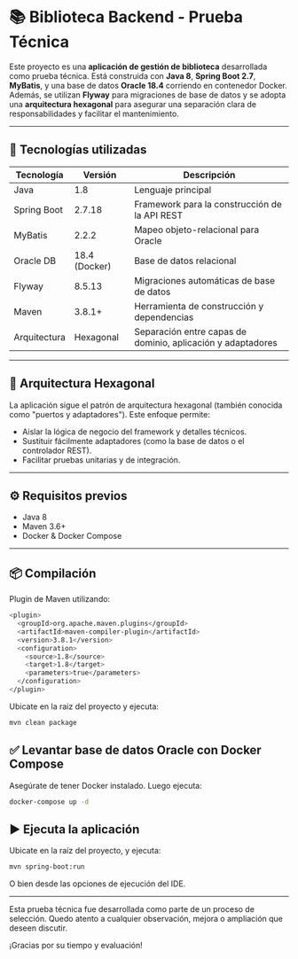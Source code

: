 # 📚 Biblioteca Backend - Prueba Técnica

Este proyecto es una **aplicación de gestión de biblioteca** desarrollada como prueba técnica. Está construida con **Java 8**, **Spring Boot 2.7**, **MyBatis**, y una base de datos **Oracle 18.4** corriendo en contenedor Docker. Además, se utilizan **Flyway** para migraciones de base de datos y se adopta una **arquitectura hexagonal** para asegurar una separación clara de responsabilidades y facilitar el mantenimiento.

---

## 🚀 Tecnologías utilizadas

| Tecnología       | Versión       | Descripción                                      |
|------------------|----------------|--------------------------------------------------|
| Java             | 1.8            | Lenguaje principal                              |
| Spring Boot      | 2.7.18         | Framework para la construcción de la API REST   |
| MyBatis          | 2.2.2          | Mapeo objeto-relacional para Oracle              |
| Oracle DB        | 18.4 (Docker)  | Base de datos relacional                         |
| Flyway           | 8.5.13         | Migraciones automáticas de base de datos        |
| Maven            | 3.8.1+         | Herramienta de construcción y dependencias      |
| Arquitectura     | Hexagonal      | Separación entre capas de dominio, aplicación y adaptadores |

---

## 🧱 Arquitectura Hexagonal

La aplicación sigue el patrón de arquitectura hexagonal (también conocida como "puertos y adaptadores"). Este enfoque permite:

- Aislar la lógica de negocio del framework y detalles técnicos.
- Sustituir fácilmente adaptadores (como la base de datos o el controlador REST).
- Facilitar pruebas unitarias y de integración.

---

## ⚙️ Requisitos previos

- Java 8
- Maven 3.6+
- Docker & Docker Compose

---

## 📦 Compilación

Plugin de Maven utilizando:

```bash
<plugin>
  <groupId>org.apache.maven.plugins</groupId>
  <artifactId>maven-compiler-plugin</artifactId>
  <version>3.8.1</version>
  <configuration>
    <source>1.8</source>
    <target>1.8</target>
    <parameters>true</parameters>
  </configuration>
</plugin>
```

Ubicate en la raiz del proyecto y ejecuta:

```bash
mvn clean package
```

## ✅ Levantar base de datos Oracle con Docker Compose

Asegúrate de tener Docker instalado. Luego ejecuta:

```bash
docker-compose up -d
```

## ▶️ Ejecuta la aplicación

Ubicate en la raíz del proyecto, y ejecuta:

```bash
mvn spring-boot:run
```

O bien desde las opciones de ejecución del IDE.

---

Esta prueba técnica fue desarrollada como parte de un proceso de selección.
Quedo atento a cualquier observación, mejora o ampliación que deseen discutir.

¡Gracias por su tiempo y evaluación!

